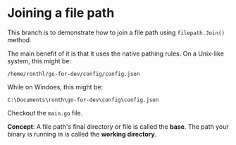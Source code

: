# Joining a file path
This branch is to demonstrate how to join a file path using `filepath.Join()` method.

The main benefit of it is that it uses the native pathing rules. On a Unix-like system, this might be:
```
/home/ronthl/go-for-dev/config/config.json
```
While on Windoes, this might be:
```
C:\Documents\ronth\go-for-dev\config\config.json
```

Checkout the `main.go` file.

**Concept**: A file path's final directory or file is called the **base**.
The path your binary is running in is called the **working directory**.
